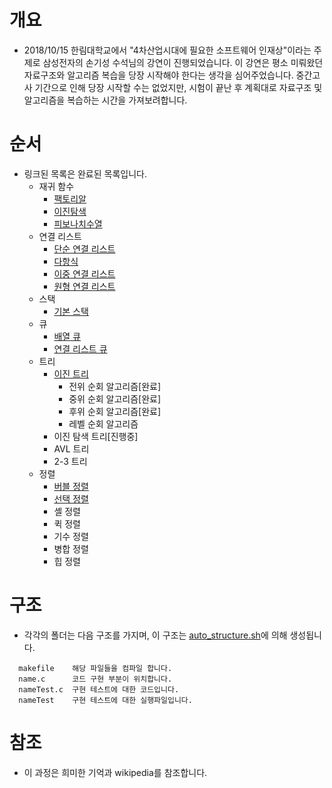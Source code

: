 # 개요
* 2018/10/15 한림대학교에서 "4차산업시대에 필요한 소프트웨어 인재상"이라는 주제로 삼성전자의 손기성 수석님의 강연이 진행되었습니다. 이 강연은 평소 미뤄왔던 자료구조와 알고리즘 복습을 당장 시작해야 한다는 생각을 심어주었습니다. 중간고사 기간으로 인해 당장 시작할 수는 없었지만, 시험이 끝난 후 계획대로  자료구조 및 알고리즘을 복습하는 시간을 가져보려합니다.

# 순서
* 링크된 목록은 완료된 목록입니다.
  - 재귀 함수
    + [팩토리알](https://github.com/BJ-Lim/Algorithm/tree/master/factorial)
    + [이진탐색](https://github.com/BJ-Lim/Algorithm/tree/master/binarySearch)
    + [피보나치수열](https://github.com/BJ-Lim/Algorithm/tree/master/fibonacci)
  - 연결 리스트
    + [단순 연결 리스트](https://github.com/BJ-Lim/Algorithm/tree/master/simpleLinkedList)
    + [다항식](https://github.com/BJ-Lim/Algorithm/tree/master/polynomial)
    + [이중 연결 리스트](https://github.com/BJ-Lim/Algorithm/tree/master/doublyLinkedList)
    + [원형 연결 리스트](https://github.com/BJ-Lim/Algorithm/tree/master/circularLinkedList)
  - 스택
    + [기본 스택](https://github.com/BJ-Lim/Algorithm/tree/master/stack)
  - 큐
    + [배열 큐](https://github.com/BJ-Lim/Algorithm/tree/master/simpleQueue)
    + [연결 리스트 큐](https://github.com/BJ-Lim/Algorithm/tree/master/linkedQueue)
  - 트리
    + [이진 트리](https://github.com/BJ-Lim/Algorithm/tree/master/tree_binary)
      + 전위 순회 알고리즘[완료]
      + 중위 순회 알고리즘[완료]
      + 후위 순회 알고리즘[완료]
      + 레벨 순회 알고리즘
    + 이진 탐색 트리[진행중]
    + AVL 트리
    + 2-3 트리
  - 정렬
    + [버블 정렬](https://github.com/BJ-Lim/Algorithm/tree/master/sort_bubble)
    + [선택 정렬](https://github.com/BJ-Lim/Algorithm/tree/master/sort_select)
    + 셸 정렬
    + 퀵 정렬
    + 기수 정렬
    + 병합 정렬
    + 힙 정렬

# 구조
* 각각의 폴더는 다음 구조를 가지며, 이 구조는 [auto_structure.sh](https://github.com/BJ-Lim/Algorithm/blob/master/auto_structure.sh)에 의해 생성됩니다.
```
  makefile    해당 파일들을 컴파일 합니다.
  name.c      코드 구현 부분이 위치합니다.
  nameTest.c  구현 테스트에 대한 코드입니다.
  nameTest    구현 테스트에 대한 실행파일입니다.
```
# 참조
* 이 과정은 희미한 기억과 wikipedia를 참조합니다.
